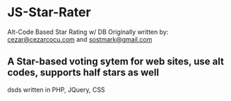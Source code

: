 JS-Star-Rater
=============

Alt-Code Based Star Rating w/ DB 
Originally written by: cezar@cezarcocu.com and sostmark@gmail.com

A Star-based voting sytem for web sites, use alt codes, supports half stars as well
------------------------
dsds
written in PHP, JQuery, CSS